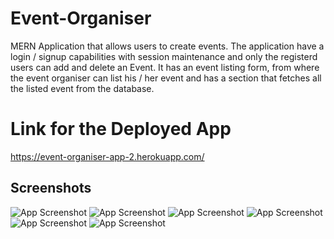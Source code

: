 # Event-Organiser

MERN Application that allows users to create events. The application have a login / signup capabilities with session maintenance and only the registerd users can add and delete an Event.
It has an event listing form, from where the event organiser can list his / her event and has a section that fetches all the listed event from the database.

# Link for the Deployed App
https://event-organiser-app-2.herokuapp.com/

## Screenshots

![App Screenshot](https://drive.google.com/uc?id=1_0P4OaZV82Ib95TNVXZDT56PCEqMEpLM)
![App Screenshot](https://drive.google.com/uc?id=1AMfdwXlgspiD4WnDKzfJ2cRifgAYd5eC)
![App Screenshot](https://drive.google.com/uc?id=1K1c54Q481nYi1HiU4R_lhdN0vo5jc1ac)
![App Screenshot](https://drive.google.com/uc?id=16yxgm1jfbraB0Fru1KmpHrht3V0yG-uB)
![App Screenshot](https://drive.google.com/uc?id=1icCHlGi-93t5BCEHIow5Cb8h4k9zS1Vy)
![App Screenshot](https://drive.google.com/uc?id=1y5MNH9CcvKC6JyqjOlMKz0NomMOjRQPu)
